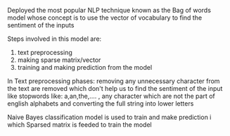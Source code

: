 Deployed the most popular NLP technique known as the Bag of words model whose concept is to use the vector of vocabulary to find the sentiment of the inputs

Steps involved in this model are:
1. text preprocessing
2. making sparse matrix/vector
3. training and making prediction from the model

In Text preprocessing phases:
removing any unnecessary character from the text are removed which don't help us to find the sentiment of the input like stopwords like: a,an,the,.... 
, any character which are not the part of english alphabets and converting the full string into lower letters 

Naive Bayes classification model is used to train and make prediction i which Sparsed matrix is feeded to train the model 

